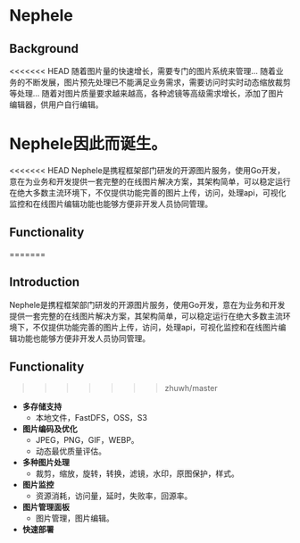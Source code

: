 # Nephele

## Background

<<<<<<< HEAD
随着图片量的快速增长，需要专门的图片系统来管理...
随着业务的不断发展，图片预先处理已不能满足业务需求，需要访问时实时动态缩放裁剪等处理...
随着对图片质量要求越来越高，各种滤镜等高级需求增长，添加了图片编辑器，供用户自行编辑。

Nephele因此而诞生。
=======
<<<<<<< HEAD
Nephele是携程框架部门研发的开源图片服务，使用Go开发，意在为业务和开发提供一套完整的在线图片解决方案，其架构简单，可以稳定运行在绝大多数主流环境下，不仅提供功能完善的图片上传，访问，处理api，可视化监控和在线图片编辑功能也能够方便非开发人员协同管理。

## Functionality
=======
## Introduction

Nephele是携程框架部门研发的开源图片服务，使用Go开发，意在为业务和开发提供一套完整的在线图片解决方案，其架构简单，可以稳定运行在绝大多数主流环境下，不仅提供功能完善的图片上传，访问，处理api，可视化监控和在线图片编辑功能也能够方便非开发人员协同管理。

## Functionality
>>>>>>> zhuwh/master
  * **多存储支持**
  	* 本地文件，FastDFS，OSS，S3
  * **图片编码及优化**
  	* JPEG，PNG，GIF，WEBP。
  	* 动态最优质量评估。
  * **多种图片处理**
  	* 裁剪，缩放，旋转，转换，滤镜，水印，原图保护，样式。
  * **图片监控**
  	* 资源消耗，访问量，延时，失败率，回源率。
  * **图片管理面板**
  	* 图片管理，图片编辑。  
  * **快速部署** 		
  	  	
  	
  	
  	
  	